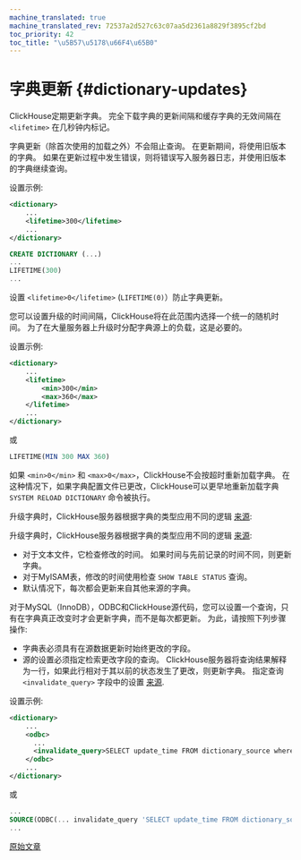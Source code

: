 ```yaml
---
machine_translated: true
machine_translated_rev: 72537a2d527c63c07aa5d2361a8829f3895cf2bd
toc_priority: 42
toc_title: "\u5B57\u5178\u66F4\u65B0"
---
```


# 字典更新 {#dictionary-updates}

ClickHouse定期更新字典。 完全下载字典的更新间隔和缓存字典的无效间隔在 `<lifetime>` 在几秒钟内标记。

字典更新（除首次使用的加载之外）不会阻止查询。 在更新期间，将使用旧版本的字典。 如果在更新过程中发生错误，则将错误写入服务器日志，并使用旧版本的字典继续查询。

设置示例:

``` xml
<dictionary>
    ...
    <lifetime>300</lifetime>
    ...
</dictionary>
```

``` sql
CREATE DICTIONARY (...)
...
LIFETIME(300)
...
```

设置 `<lifetime>0</lifetime>` (`LIFETIME(0)`）防止字典更新。

您可以设置升级的时间间隔，ClickHouse将在此范围内选择一个统一的随机时间。 为了在大量服务器上升级时分配字典源上的负载，这是必要的。

设置示例:

``` xml
<dictionary>
    ...
    <lifetime>
        <min>300</min>
        <max>360</max>
    </lifetime>
    ...
</dictionary>
```

或

``` sql
LIFETIME(MIN 300 MAX 360)
```

如果 `<min>0</min>` 和 `<max>0</max>`，ClickHouse不会按超时重新加载字典。
在这种情况下，如果字典配置文件已更改，ClickHouse可以更早地重新加载字典 `SYSTEM RELOAD DICTIONARY` 命令被执行。

升级字典时，ClickHouse服务器根据字典的类型应用不同的逻辑 [来源](external-dicts-dict-sources.md):

升级字典时，ClickHouse服务器根据字典的类型应用不同的逻辑 [来源](external-dicts-dict-sources.md):

-   对于文本文件，它检查修改的时间。 如果时间与先前记录的时间不同，则更新字典。
-   对于MyISAM表，修改的时间使用检查 `SHOW TABLE STATUS` 查询。
-   默认情况下，每次都会更新来自其他来源的字典。

对于MySQL（InnoDB），ODBC和ClickHouse源代码，您可以设置一个查询，只有在字典真正改变时才会更新字典，而不是每次都更新。 为此，请按照下列步骤操作:

-   字典表必须具有在源数据更新时始终更改的字段。
-   源的设置必须指定检索更改字段的查询。 ClickHouse服务器将查询结果解释为一行，如果此行相对于其以前的状态发生了更改，则更新字典。 指定查询 `<invalidate_query>` 字段中的设置 [来源](external-dicts-dict-sources.md).

设置示例:

``` xml
<dictionary>
    ...
    <odbc>
      ...
      <invalidate_query>SELECT update_time FROM dictionary_source where id = 1</invalidate_query>
    </odbc>
    ...
</dictionary>
```

或

``` sql
...
SOURCE(ODBC(... invalidate_query 'SELECT update_time FROM dictionary_source where id = 1'))
...
```

[原始文章](https://clickhouse.com/docs/en/query_language/dicts/external_dicts_dict_lifetime/) <!--hide-->
